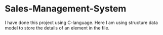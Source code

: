 # Sales-Management-System
I have done this project using C-language.
Here I am using structure data model to store the details of an element in the file.
